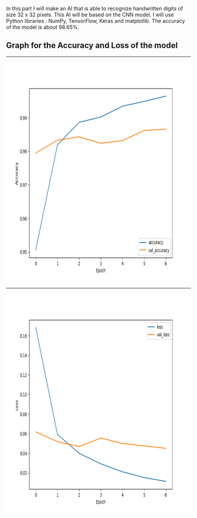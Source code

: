 In this part I will make an AI that is able to recognize handwritten digits of size 32 x 32 pixels.
This AI will be based on the CNN model.
I will use Python libraries : NumPy, TensorFlow, Keras and matplotlib.
The accuracy of the model is about 98.65%.
## Graph for the Accuracy and Loss of the model
<hr>
<img src="accuracy_graph.png" alt="Logo Digiit" width="600" height="600">
<hr>
<img src="loss_graph.png" alt="Logo Digiit" width="600" height="600">
